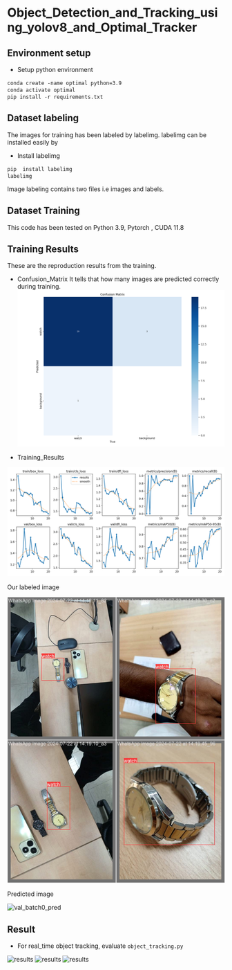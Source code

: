 # Object_Detection_and_Tracking_using_yolov8_and_Optimal_Tracker

## Environment setup

- Setup python environment
```
conda create -name optimal python=3.9
conda activate optimal
pip install -r requirements.txt
```

## Dataset labeling
The images for training has been labeled by labelimg. labelimg can be installed easily by
- Install labelimg
```
pip  install labelimg
labelimg
```
Image labeling contains two files i.e images and labels.

## Dataset Training
This code has been tested on  Python 3.9, Pytorch , CUDA 11.8

## Training Results
These are the reproduction results from the training.
- Confusion_Matrix
It tells that how many images are predicted correctly during training.
![confusion_matrix](all-images/confusion_matrix.png)

- Training_Results

![results](all-images/results.png)

Our labeled image 

![val_batch0_labels](all-images/val_batch1_labels.jpg)

Predicted image 

![val_batch0_pred](demo_images/val_batch1_pred.jpg)


## Result

- For real_time object tracking, evaluate `object_tracking.py`

![results](all-images/Screenshot(10))
![results](all-images/Screenshot(11))
![results](all-images/Screenshot(13))

```

